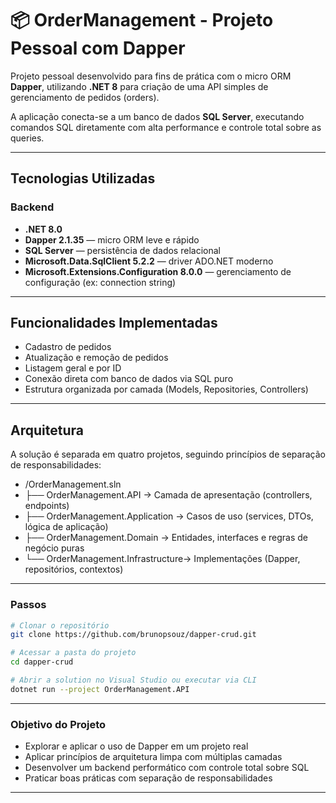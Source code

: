 # 📦 OrderManagement - Projeto Pessoal com Dapper

Projeto pessoal desenvolvido para fins de prática com o micro ORM **Dapper**, utilizando **.NET 8** para criação de uma API simples de gerenciamento de pedidos (orders).

A aplicação conecta-se a um banco de dados **SQL Server**, executando comandos SQL diretamente com alta performance e controle total sobre as queries.

---

## Tecnologias Utilizadas

### Backend

- **.NET 8.0**
- **Dapper 2.1.35** — micro ORM leve e rápido
- **SQL Server** — persistência de dados relacional
- **Microsoft.Data.SqlClient 5.2.2** — driver ADO.NET moderno
- **Microsoft.Extensions.Configuration 8.0.0** — gerenciamento de configuração (ex: connection string)

---

## Funcionalidades Implementadas

- Cadastro de pedidos
- Atualização e remoção de pedidos
- Listagem geral e por ID
- Conexão direta com banco de dados via SQL puro
- Estrutura organizada por camada (Models, Repositories, Controllers)

---

## Arquitetura

A solução é separada em quatro projetos, seguindo princípios de separação de responsabilidades:
- /OrderManagement.sln
- ├── OrderManagement.API → Camada de apresentação (controllers, endpoints)
- ├── OrderManagement.Application → Casos de uso (services, DTOs, lógica de aplicação)
- ├── OrderManagement.Domain → Entidades, interfaces e regras de negócio puras
- └── OrderManagement.Infrastructure→ Implementações (Dapper, repositórios, contextos)

---

### Passos

```bash
# Clonar o repositório
git clone https://github.com/brunopsouz/dapper-crud.git

# Acessar a pasta do projeto
cd dapper-crud

# Abrir a solution no Visual Studio ou executar via CLI
dotnet run --project OrderManagement.API
```

---

### Objetivo do Projeto
- Explorar e aplicar o uso de Dapper em um projeto real
- Aplicar princípios de arquitetura limpa com múltiplas camadas
- Desenvolver um backend performático com controle total sobre SQL
- Praticar boas práticas com separação de responsabilidades

---
